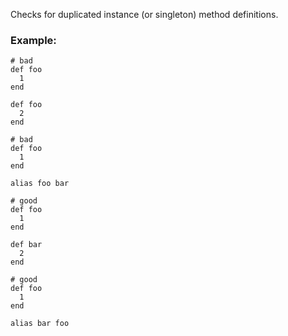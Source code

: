 Checks for duplicated instance (or singleton) method
definitions.

### Example:

    # bad
    def foo
      1
    end

    def foo
      2
    end

    # bad
    def foo
      1
    end

    alias foo bar

    # good
    def foo
      1
    end

    def bar
      2
    end

    # good
    def foo
      1
    end

    alias bar foo